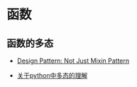 # 函数

## 函数的多态

- [Design Pattern: Not Just Mixin Pattern](http://www.cnblogs.com/fsjohnhuang/p/4634039.html)

- [关于python中多态的理解](https://www.cnblogs.com/opw3n/p/8035297.html)